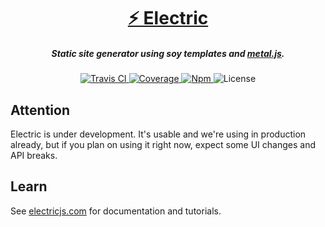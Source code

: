 <h1 align="center"><a href="http://electricjs.com">⚡ Electric</a></h1>

<h5 align="center">Static site generator using soy templates and <a href="http://metaljs.com/">metal.js</a>.</h5>

<div align="center">
  <a href="http://travis-ci.org/wedeploy/electric">
    <img src="https://travis-ci.org/wedeploy/electric.svg?branch=master" alt="Travis CI" />
  </a>

  <a href="https://codecov.io/gh/wedeploy/electric">
    <img src="https://codecov.io/gh/wedeploy/electric/branch/master/graph/badge.svg" alt="Coverage" />
  </a>

  <a href="https://www.npmjs.com/package/electric">
    <img src="https://img.shields.io/npm/v/electric.svg" alt="Npm" />
  </a>

  <img src="https://img.shields.io/npm/l/electric.svg" alt="License">
</div>

## Attention

Electric is under development. It's usable and we're using in production already, but if you plan on using it right now, expect some UI changes and API breaks.

## Learn

See [electricjs.com](http://electricjs.com) for documentation and tutorials.
